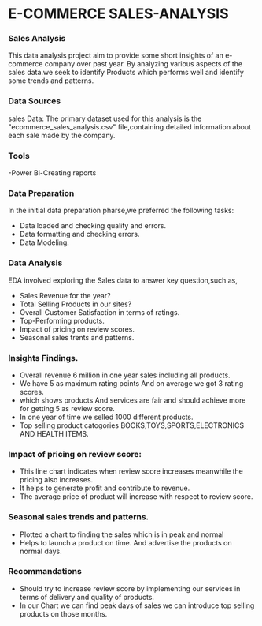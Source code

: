 # E-COMMERCE SALES-ANALYSIS

### Sales Analysis

This data analysis project aim to provide some short insights of an e-commerce company over past year. By analyzing various aspects of the sales data.we seek to identify Products which performs well and identify some trends and patterns.

### Data Sources 

sales Data: The primary dataset used for this analysis is the "ecommerce_sales_analysis.csv" file,containing detailed information about each sale made by the company.

### Tools

-Power Bi-Creating reports

### Data Preparation
In the initial data preparation pharse,we preferred the following tasks:
 - Data loaded and checking quality and errors.
 - Data formatting and checking errors.
 - Data Modeling.

### Data Analysis
EDA involved exploring the Sales data to answer key question,such as,
 - Sales Revenue for the year?
 - Total Selling Products in our sites?
 - Overall Customer Satisfaction in terms of ratings.
 - Top-Performing products.
 - Impact of pricing on review scores.
 - Seasonal sales trents and patterns.



### Insights Findings.
 - Overall revenue 6 million in one year sales including all products.
 - We have 5 as maximum rating points And on average we got 3 rating scores.
 - which shows products And services are fair and should achieve more for getting 5 as review score.
 - In one year of time we selled 1000 different products.
 - Top selling product catogories BOOKS,TOYS,SPORTS,ELECTRONICS AND HEALTH ITEMS.
   
    



 
 
 ### Impact of pricing on review score:
- This line chart indicates when review score increases meanwhile the pricing also increases.
- It helps to generate profit and contribute to revenue.
- The average price of product will increase with respect to review score.


### Seasonal sales trends and patterns.
- Plotted a chart to finding the sales which is in peak and normal 
- Helps to launch a product on time. And advertise the products on normal days.


### Recommandations
- Should try to increase review score by implementing our services in terms of delivery and quality of products.
- In our Chart we can find peak days of sales we can introduce top selling products on those months.








  
